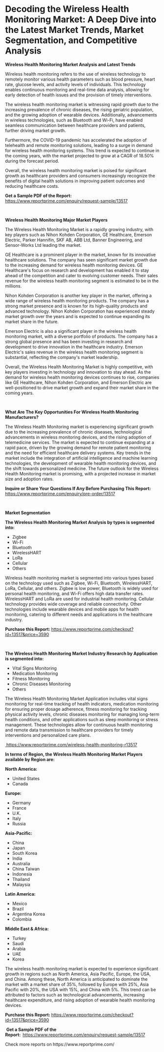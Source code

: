 <p><h1>Decoding the Wireless Health Monitoring Market: A Deep Dive into the Latest Market Trends, Market Segmentation, and Competitive Analysis</h1></p><p><strong>Wireless Health Monitoring Market Analysis and Latest Trends</strong></p>
<p><p>Wireless health monitoring refers to the use of wireless technology to remotely monitor various health parameters such as blood pressure, heart rate, glucose levels, and activity levels of individuals. This technology enables continuous monitoring and real-time data analysis, allowing for early detection of health issues and the provision of timely interventions.</p><p>The wireless health monitoring market is witnessing rapid growth due to the increasing prevalence of chronic diseases, the rising geriatric population, and the growing adoption of wearable devices. Additionally, advancements in wireless technologies, such as Bluetooth and Wi-Fi, have enabled seamless communication between healthcare providers and patients, further driving market growth.</p><p>Furthermore, the COVID-19 pandemic has accelerated the adoption of telehealth and remote monitoring solutions, leading to a surge in demand for wireless health monitoring systems. This trend is expected to continue in the coming years, with the market projected to grow at a CAGR of 18.50% during the forecast period.</p><p>Overall, the wireless health monitoring market is poised for significant growth as healthcare providers and consumers increasingly recognize the benefits of digital health solutions in improving patient outcomes and reducing healthcare costs.</p></p>
<p><strong>Get a Sample PDF of the Report:&nbsp;</strong> <a href="https://www.reportprime.com/enquiry/request-sample/13517">https://www.reportprime.com/enquiry/request-sample/13517</a></p>
<p>&nbsp;</p>
<p><strong>Wireless Health Monitoring Major Market Players</strong></p>
<p><p>The Wireless Health Monitoring Market is a rapidly growing industry, with key players such as Nihon Kohden Corporation, GE Healthcare, Emerson Electric, Parker Hannifin, SKF AB, ABB Ltd, Banner Engineering, and Sensor-Works Ltd leading the market.</p><p>GE Healthcare is a prominent player in the market, known for its innovative healthcare solutions. The company has seen significant market growth due to the increasing demand for wireless health monitoring devices. GE Healthcare's focus on research and development has enabled it to stay ahead of the competition and cater to evolving customer needs. Their sales revenue for the wireless health monitoring segment is estimated to be in the millions.</p><p>Nihon Kohden Corporation is another key player in the market, offering a wide range of wireless health monitoring products. The company has a strong market presence and is known for its high-quality products and advanced technology. Nihon Kohden Corporation has experienced steady market growth over the years and is expected to continue expanding its market share in the future.</p><p>Emerson Electric is also a significant player in the wireless health monitoring market, with a diverse portfolio of products. The company has a strong global presence and has been investing in research and development to drive innovation in the healthcare industry. Emerson Electric's sales revenue in the wireless health monitoring segment is substantial, reflecting the company's market leadership.</p><p>Overall, the Wireless Health Monitoring Market is highly competitive, with key players investing in technology and innovation to stay ahead. As the demand for wireless health monitoring devices continues to rise, companies like GE Healthcare, Nihon Kohden Corporation, and Emerson Electric are well-positioned to drive market growth and expand their market share in the coming years.</p></p>
<p>&nbsp;</p>
<p><strong>What Are The Key Opportunities For Wireless Health Monitoring Manufacturers?</strong></p>
<p><p>The Wireless Health Monitoring market is experiencing significant growth due to the increasing prevalence of chronic diseases, technological advancements in wireless monitoring devices, and the rising adoption of telemedicine services. The market is expected to continue expanding at a rapid pace, driven by the growing demand for remote patient monitoring and the need for efficient healthcare delivery systems. Key trends in the market include the integration of artificial intelligence and machine learning technologies, the development of wearable health monitoring devices, and the shift towards personalized medicine. The future outlook for the Wireless Health Monitoring market is promising, with a projected increase in market size and adoption rates.</p></p>
<p><strong>Inquire or Share Your Questions If Any Before Purchasing This Report:</strong> <a href="https://www.reportprime.com/enquiry/pre-order/13517">https://www.reportprime.com/enquiry/pre-order/13517</a></p>
<p>&nbsp;</p>
<p><strong>Market Segmentation</strong></p>
<p><strong>The Wireless Health Monitoring Market Analysis by types is segmented into:</strong></p>
<p><ul><li>Zigbee</li><li>Wi-Fi</li><li>Bluetooth</li><li>WirelessHART</li><li>LoRa</li><li>Cellular</li><li>Others</li></ul></p>
<p><p>Wireless health monitoring market is segmented into various types based on the technology used such as Zigbee, Wi-Fi, Bluetooth, WirelessHART, LoRa, Cellular, and others. Zigbee is low power, Bluetooth is widely used for personal health monitoring, and Wi-Fi offers high data transfer rates. WirelessHART and LoRa are used for industrial health monitoring. Cellular technology provides wide coverage and reliable connectivity. Other technologies include wearable devices and mobile apps for health monitoring, catering to different needs and applications in the healthcare industry.</p></p>
<p><strong>Purchase this Report:&nbsp;</strong><a href="https://www.reportprime.com/checkout?id=13517&price=3590">https://www.reportprime.com/checkout?id=13517&price=3590</a></p>
<p>&nbsp;</p>
<p><strong>The Wireless Health Monitoring Market Industry Research by Application is segmented into:</strong></p>
<p><ul><li>Vital Signs Monitoring</li><li>Medication Monitoring</li><li>Fitness Monitoring</li><li>Chronic Diseases Monitoring</li><li>Others</li></ul></p>
<p><p>The Wireless Health Monitoring Market Application includes vital signs monitoring for real-time tracking of health indicators, medication monitoring for ensuring proper dosage adherence, fitness monitoring for tracking physical activity levels, chronic diseases monitoring for managing long-term health conditions, and other applications such as sleep monitoring or stress management. These technologies allow for continuous health monitoring and remote data transmission to healthcare providers for timely interventions and personalized care plans.</p></p>
<p><a href="https://www.reportprime.com/wireless-health-monitoring-r13517">&nbsp;https://www.reportprime.com/wireless-health-monitoring-r13517</a></p>
<p><strong>In terms of Region, the Wireless Health Monitoring Market Players available by Region are:</strong></p>
<p>
    <p> <strong> North America: </strong>
        <ul>
            <li>United States</li>
            <li>Canada</li>
        </ul>
        </p> 
    <p> <strong> Europe: </strong>
        <ul>
            <li>Germany</li>
            <li>France</li>
            <li>U.K.</li>
            <li>Italy</li>
            <li>Russia</li>
        </ul>
        </p> 
    <p> <strong> Asia-Pacific: </strong>
        <ul>
            <li>China</li>
            <li>Japan</li>
            <li>South Korea</li>
            <li>India</li>
            <li>Australia</li>
            <li>China Taiwan</li>
            <li>Indonesia</li>
            <li>Thailand</li>
            <li>Malaysia</li>
        </ul>
        </p> 
    <p> <strong> Latin America: </strong>
        <ul>
            <li>Mexico</li>
            <li>Brazil</li>
            <li>Argentina Korea</li>
            <li>Colombia</li>
        </ul>
        </p> 
    <p> <strong> Middle East & Africa: </strong>
        <ul>
            <li>Turkey</li>
            <li>Saudi</li>
            <li>Arabia</li>
            <li>UAE</li>
            <li>Korea</li>
        </ul>
    </p>
    </p>
<p><p>The wireless health monitoring market is expected to experience significant growth in regions such as North America, Asia Pacific, Europe, the USA, and China. Among these, North America is anticipated to dominate the market with a market share of 35%, followed by Europe with 25%, Asia Pacific with 20%, the USA with 15%, and China with 5%. This trend can be attributed to factors such as technological advancements, increasing healthcare expenditure, and rising adoption of wearable health monitoring devices.</p></p>
<p><strong>Purchase this Report: </strong><a href="https://www.reportprime.com/checkout?id=13517&price=3590">https://www.reportprime.com/checkout?id=13517&price=3590</a></p>
<p>&nbsp;<strong>Get a Sample PDF of the Report:&nbsp;&nbsp;</strong><a href="https://www.reportprime.com/enquiry/request-sample/13517">https://www.reportprime.com/enquiry/request-sample/13517</a></p>
<p><strong></strong></p>
<p>Check more reports on https://www.reportprime.com/</p>